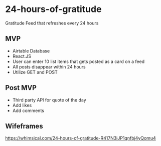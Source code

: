 # 24-hours-of-gratitude
Gratitude Feed that refreshes every 24 hours

## MVP
- Airtable Database
- React.JS 
- User can enter 10 list items that gets posted as a card on a feed
- All posts disappear within 24 hours
- Utilize GET and POST

## Post MVP
- Third party API for quote of the day
- Add likes
- Add comments

## Wifeframes 
https://whimsical.com/24-hours-of-gratitude-R417N3iJP1qnfbj4yQomu4

